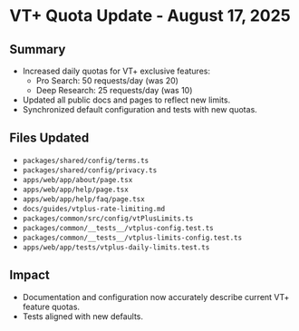 # VT+ Quota Update - August 17, 2025

## Summary

- Increased daily quotas for VT+ exclusive features:
  - Pro Search: 50 requests/day (was 20)
  - Deep Research: 25 requests/day (was 10)
- Updated all public docs and pages to reflect new limits.
- Synchronized default configuration and tests with new quotas.

## Files Updated

- `packages/shared/config/terms.ts`
- `packages/shared/config/privacy.ts`
- `apps/web/app/about/page.tsx`
- `apps/web/app/help/page.tsx`
- `apps/web/app/help/faq/page.tsx`
- `docs/guides/vtplus-rate-limiting.md`
- `packages/common/src/config/vtPlusLimits.ts`
- `packages/common/__tests__/vtplus-config.test.ts`
- `packages/common/__tests__/vtplus-limits-config.test.ts`
- `apps/web/app/tests/vtplus-daily-limits.test.ts`

## Impact

- Documentation and configuration now accurately describe current VT+ feature quotas.
- Tests aligned with new defaults.
